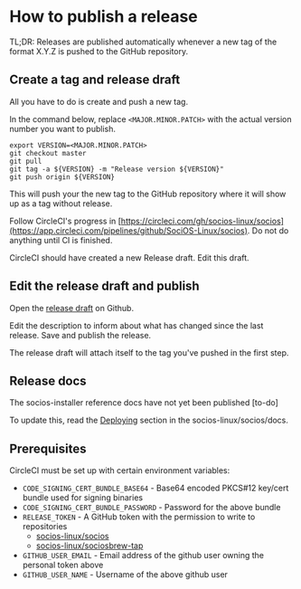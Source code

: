 # How to publish a release

TL;DR: Releases are published automatically whenever a new tag of the format X.Y.Z is pushed to the GitHub repository.

## Create a tag and release draft

All you have to do is create and push a new tag.

In the command below, replace `<MAJOR.MINOR.PATCH>` with the actual version number you want to publish.

```nohighlight
export VERSION=<MAJOR.MINOR.PATCH>
git checkout master
git pull
git tag -a ${VERSION} -m "Release version ${VERSION}"
git push origin ${VERSION}
```

This will push your the new tag to the GitHub repository where it will show up as a tag without release.

Follow CircleCI's progress in [https://circleci.com/gh/socios-linux/socios](https://app.circleci.com/pipelines/github/SociOS-Linux/socios). Do not do anything until CI is finished.

CircleCI should have created a new Release draft. Edit this draft.

## Edit the release draft and publish

Open the [release draft](https://github.com/socios-linux/socios/releases/) on Github.

Edit the description to inform about what has changed since the last release. Save and publish the release.

The release draft will attach itself to the tag you've pushed in the first step.

## Release docs

The socios-installer reference docs have not yet been published  [to-do]

To update this, read the [Deploying](https://github.com/socios-linux/socios) section in the socios-linux/socios/docs.

## Prerequisites

CircleCI must be set up with certain environment variables:

- `CODE_SIGNING_CERT_BUNDLE_BASE64` - Base64 encoded PKCS#12 key/cert bundle used for signing binaries
- `CODE_SIGNING_CERT_BUNDLE_PASSWORD` - Password for the above bundle
- `RELEASE_TOKEN` - A GitHub token with the permission to write to repositories
  - [socios-linux/socios](https://github.com/socios-linux/socios)
  - [socios-linux/sociosbrew-tap](https://github.com/socios-linux/sociosbrew-tap)
- `GITHUB_USER_EMAIL` - Email address of the github user owning the personal token above
- `GITHUB_USER_NAME` - Username of the above github user
